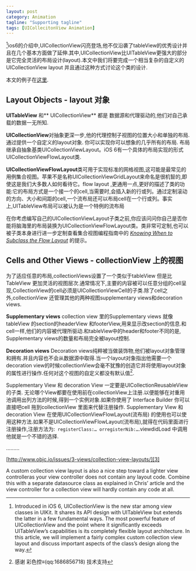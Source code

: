 ```yaml
---
layout: post
category: Animation
tagline: "Supporting tagline"
tags: [UICollecitonView Animation]
---
```



[^1]ios6的介绍中,UICollectionView闪亮登场,他不仅沿袭了tableView的优秀设计并且在几个基本方面做了延伸.其中,UICollectionView比UITableView更强大的部分是它完全灵活的布局设计(layout).本文中我们将要完成一个相当复杂的自定义的UICollectionView layout 并且通过这种方式讨论这个类的设计.

本文的例子在[这里][1].

## Layout Objects - layout 对象

**UITableView** 和** UICollectionView** 都是 数据源和代理驱动的,他们对自己承载的数据一无所知.

**UICollectionView**对抽象更深一步,他的代理控制子视图的位置大小和单独的布局.通过提供一个自定义的layout对象. 你可以实现你可以想象的几乎所有的布局. 布局继承自抽象基类UICollectionViewLayout。iOS 6有一个具体的布局实现的形式UICollectionViewFlowLayout类.

**UICollectionViewFlowLayout**类可用于实现标准的网格视图,这可能是最常见的用例集合视图。苹果不是名称UICollectionViewGridLayout来命名是很机智的,即使这是我们大多数人如何看待它。flow layout ,更通用一点,更好的描述了类的功能:它的布局方式是一个接一个的cell,当需要时,会插入新的行或列。通过定制滚动的方向、大小和间距的cell,一个流布局还可以布局cell在一个行或列。事实上,UITableView布局可以被认为是一个特例的流布局

在你考虑编写自己的UICollectionViewLayout子类之前,你应该问问你自己是否你能将脑海里的布局装换为UICollectionViewFlowLayout类。类非常可定制,也可以被子类本身进行进一步定制查看集合视图编程指南中的 [_Knowing When to Subclass the Flow Layout_][2] 的提示。


## Cells and Other Views - collectionView 上的视图

为了适应任意的布局,collectionViews设置了一个类似于tableView 但是比TableView 更加灵活的视图层次.通常情况下,主要的内容被可以任意分组的cell呈现,CollectionView的cell必须是UICollectionViewCell的子类.除了cell之外,collectionView 还管理其他的两种视图supplementary views和decoration views.

**Supplementary views** collection view 里的Supplementary views 就像tableView 的section的headerView 和footerView,用来显示改section的信息.和cell一样,他们的内容被代理所驱动.和tableView中的header和footer不同的是, Supplementary views的数量和布局完全被layout控制.

**Decoration views**  Decoration views纯粹被当做装饰物,他们被layout对象管理和拥有.并且内容也不会从数据源中取得.当一个layout对象指出他需要一个decoration view的时候collectionView会毫不犹豫的创造它并将使用layout对象的属性进行操作.任何对这个视图的自定义都没有默认值[^2].

Supplementary View 和 decoration View 一定要是UICollectionReusableView的子类. 无论哪个View都要在使用前在collectionView上注册.以便能够在对重用池调用出列方法的时候,得到一个实例对象.如果你使用了 Interface Builder 你可以直接吧cell 拖到collectionView 里面来代替注册操作. Supplementary View 和decoration View 在使用UICollectionViewFlowLayout(流布局) 的使用也可以使用这种方法.如果不是UICollectionViewFlowLayout(流布局),就得在代码里面进行注册操作,注册方法为:` registerClass:… orregisterNib:…`.viewdidLoad 中调用他就是一个不错的选择.


………


[http://www.objc.io/issues/3-views/collection-view-layouts/][3]


A custom collection view layout is also a nice step toward a lighter view controlleras your view controller does not contain any layout code. Combine this with a separate datasource class as explained in Chris’ article and the view controller for a collection view will hardly contain any code at all.


[^1]:	Introduced in iOS 6, UICollectionView is the new star among view classes in UIKit. It shares its API design with UITableView but extends the latter in a few fundamental ways. The most powerful feature of UICollectionView and the point where it significantly exceeds UITableView’s capabilities is its completely flexible layout architecture. In this article, we will implement a fairly complex custom collection view layout and discuss important aspects of the class’s design along the way.

[^2]:	感谢 彩色控≡(qq:1686856718)  技术支持

[1]:	https://github.com/objcio/issue-3-collection-view-layouts
[2]:	http://developer.apple.com/library/ios/documentation/WindowsViews/Conceptual/CollectionViewPGforIOS/UsingtheFlowLayout/UsingtheFlowLayout.html#//apple_ref/doc/uid/TP40012334-CH3-SW4
[3]:	http://www.objc.io/issues/3-views/collection-view-layouts/